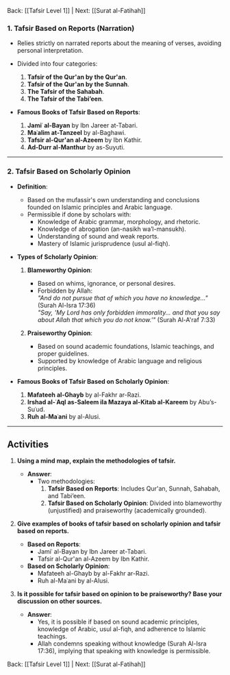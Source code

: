 Back: [[Tafsir Level 1]] | Next: [[Surat al-Fatihah]]

### **1. Tafsir Based on Reports (Narration)**  
- Relies strictly on narrated reports about the meaning of verses, avoiding personal interpretation.  
- Divided into four categories:  
  1. **Tafsir of the Qur'an by the Qur'an**.  
  2. **Tafsir of the Qur'an by the Sunnah**.  
  3. **The Tafsir of the Sahabah**.  
  4. **The Tafsir of the Tabi’een**.  

- **Famous Books of Tafsir Based on Reports**:  
  1. **Jamiʿ al-Bayan** by Ibn Jareer at-Tabari.  
  2. **Maʿalim at-Tanzeel** by al-Baghawi.  
  3. **Tafsir al-Qur'an al-Azeem** by Ibn Kathir.  
  4. **Ad-Durr al-Manthur** by as-Suyuti.  

---

### **2. Tafsir Based on Scholarly Opinion**  
- **Definition**:  
  - Based on the mufassir's own understanding and conclusions founded on Islamic principles and Arabic language.  
  - Permissible if done by scholars with:  
    - Knowledge of Arabic grammar, morphology, and rhetoric.  
    - Knowledge of abrogation (an-nasikh wa’l-mansukh).  
    - Understanding of sound and weak reports.  
    - Mastery of Islamic jurisprudence (usul al-fiqh).  

- **Types of Scholarly Opinion**:  
  1. **Blameworthy Opinion**:  
     - Based on whims, ignorance, or personal desires.  
     - Forbidden by Allah:  
       *"And do not pursue that of which you have no knowledge..."* (Surah Al-Isra 17:36)  
       *"Say, 'My Lord has only forbidden immorality... and that you say about Allah that which you do not know.'"* (Surah Al-A'raf 7:33)  

  2. **Praiseworthy Opinion**:  
     - Based on sound academic foundations, Islamic teachings, and proper guidelines.  
     - Supported by knowledge of Arabic language and religious principles.  

- **Famous Books of Tafsir Based on Scholarly Opinion**:  
  1. **Mafateeh al-Ghayb** by al-Fakhr ar-Razi.  
  2. **Irshad al-ʿAql as-Saleem ila Mazaya al-Kitab al-Kareem** by Abu’s-Suʿud.  
  3. **Ruh al-Maʿani** by al-Alusi.  

---

## **Activities**

1. **Using a mind map, explain the methodologies of tafsir.**  
   - **Answer**:  
     - Two methodologies:  
       1. **Tafsir Based on Reports**: Includes Qur'an, Sunnah, Sahabah, and Tabi’een.  
       2. **Tafsir Based on Scholarly Opinion**: Divided into blameworthy (unjustified) and praiseworthy (academically grounded).  

2. **Give examples of books of tafsir based on scholarly opinion and tafsir based on reports.**  
   - **Based on Reports**:  
     - Jamiʿ al-Bayan by Ibn Jareer at-Tabari.  
     - Tafsir al-Qur'an al-Azeem by Ibn Kathir.  
   - **Based on Scholarly Opinion**:  
     - Mafateeh al-Ghayb by al-Fakhr ar-Razi.  
     - Ruh al-Maʿani by al-Alusi.  

3. **Is it possible for tafsir based on opinion to be praiseworthy? Base your discussion on other sources.**  
   - **Answer**:  
     - Yes, it is possible if based on sound academic principles, knowledge of Arabic, usul al-fiqh, and adherence to Islamic teachings.  
     - Allah condemns speaking without knowledge (Surah Al-Isra 17:36), implying that speaking with knowledge is permissible. 

Back: [[Tafsir Level 1]] | Next: [[Surat al-Fatihah]]